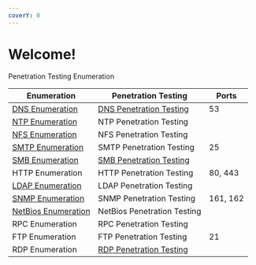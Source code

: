 ```yaml
---
coverY: 0
---
```


# Welcome!

&#x20;Penetration Testing Enumeration

| Enumeration                             | Penetration Testing                                                                             | Ports    |
| --------------------------------------- | ----------------------------------------------------------------------------------------------- | -------- |
| [DNS Enumeration](broken-reference)     | [DNS Penetration Testing](http://127.0.0.1:5000/o/at4Z0L3dsguKUukMngZV/s/OpKVvhvkBWVTweXMg94K/) | 53       |
| [NTP Enumeration](broken-reference)     | NTP Penetration Testing                                                                         |          |
| [NFS Enumeration](broken-reference)     | NFS Penetration Testing                                                                         |          |
| [SMTP Enumeration](broken-reference)    | SMTP Penetration Testing                                                                        | 25       |
| [SMB Enumeration](broken-reference)     | [SMB Penetration Testing](http://127.0.0.1:5000/o/at4Z0L3dsguKUukMngZV/s/97xPYP5fBC1HUB4v6ctp/) |          |
| HTTP Enumeration                        | HTTP Penetration Testing                                                                        | 80, 443  |
| [LDAP Enumeration](broken-reference)    | LDAP Penetration Testing                                                                        |          |
| [SNMP Enumeration](broken-reference)    | SNMP Penetration Testing                                                                        | 161, 162 |
| [NetBios Enumeration](broken-reference) | NetBios Penetration Testing                                                                     |          |
| RPC Enumeration                         | RPC Penetration Testing                                                                         |          |
| FTP Enumeration                         | FTP Penetration Testing                                                                         | 21       |
| RDP Enumeration                         | [RDP Penetration Testing](http://127.0.0.1:5000/o/at4Z0L3dsguKUukMngZV/s/VI4v0UvmoiZjNB6bouEH/) |          |
